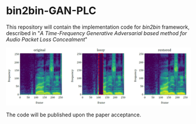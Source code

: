 # bin2bin-GAN-PLC
This repository will contain the implementation code for _bin2bin_ framework, described in "_A Time-Frequency Generative Adversarial based method for Audio Packet Loss Concealment_"

<p align="center">
  <img src="/img/specs_h3.png" width="640">
</p>

The code will be published upon the paper acceptance.

